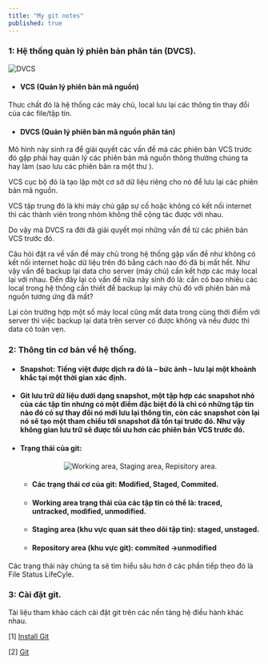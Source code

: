 ```yaml
---
title: "My git notes"
published: true
---
```


### 1: Hệ thống quản lý phiên bản phân tán (DVCS).

<img src="{{ '/assets/images/DVCS.png' | absolute_url }}" alt="DVCS">

* #### VCS (Quản lý phiên bản mã nguồn)

Thưc chất đó là hệ thống các máy chủ, local lưu lại các thông tin thay đổi của các file/tập tin.

* #### DVCS (Quản lý phiên bản mã nguồn phân tán)

Mô hình này sinh ra để giải quyết các vấn đề mà các phiên bản VCS trước đó gặp phải hay quản lý các phiên bản mã nguồn thông thường chúng ta hay làm (sao lưu các phiên bản ra một thư ).

VCS cục bộ đó là tạo lập một cơ sở dữ liệu riêng cho nó để lưu lại các phiên bản mã nguồn.

VCS tập trung đó là khi máy chủ gặp sự cố hoặc không có kết nối internet thì các thành viên trong nhóm không thể cộng tác được với nhau.

Do vậy mà DVCS ra đời đã giải quyết mọi những vấn đề từ các phiên bản VCS trước đó.

Câu hỏi đặt ra về vấn đề máy chủ trong hệ thống gặp vấn đề như không có kết nối internet hoặc dữ liệu trên đó bằng cách nào đó đã bị mất hết. Như vậy vấn đề backup lại data cho server (máy chủ) cần kết hợp các máy local lại với nhau. Đến đây lại có vấn đề nữa nảy sinh đó là: cần có bao nhiêu các local trong hệ thống cần thiết để backup lại máy chủ đó với phiên bản mã nguồn tương ứng đã mất?

Lại còn trường hợp một số máy local cũng mất data trong cùng thời điểm với server thì việc backup lại data trên server có được không và nếu được thì data có toàn vẹn.

### 2: Thông tin cơ bản về hệ thống.

* #### Snapshot: Tiếng việt được dịch ra đó là – bức ảnh – lưu lại một khoảnh khắc tại một thời gian xác định.

* #### Git lưu trữ dữ liệu dưới dạng snapshot, một tập hợp các snapshot nhỏ của các tập tin nhưng có một điểm đặc biệt đó là chỉ có những tập tin nào đó có sự thay đổi nó mới lưu lại thông tin, còn các snapshot còn lại nó sẽ tạo một tham chiếu tới snapshot đã tồn tại trước đó. Như vậy không gian lưu trữ sẽ được tối ưu hơn các phiên bản VCS trước đó.

* #### Trạng thái của git:

  <div style="text-align:center"><img src="{{ '/assets/images/state.png' | absolute_url }}" alt="Working area, Staging area, Repisitory area."></div>

  * #### Các trạng thái cơ của git: Modified, Staged, Commited.

  * #### Working area trạng thái của các tập tin có thể là: traced, untracked, modified, unmodified.

  * #### Staging area (khu vực quan sát theo dõi tập tin): staged, unstaged.

  * #### Repository area (khu vực git): commited →unmodified

Các trạng thái này chúng ta sẽ tìm hiểu sâu hơn ở các phần tiếp theo đó là File Status LifeCyle.

### 3: Cài đặt git.

Tài liệu tham khảo cách cài đặt git trên các nền tảng hệ điều hành khác nhau.

[1] [Install Git](https://www.atlassian.com/git/tutorials/install-git)

[2] [Git](https://git-scm.com/book/en/v2/Getting-Started-Installing-Git)
